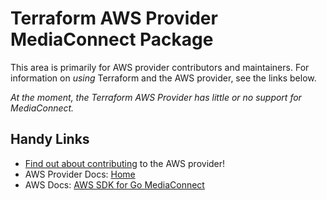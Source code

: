 # Terraform AWS Provider MediaConnect Package
<!-- markdownlint-disable MD026 -->
This area is primarily for AWS provider contributors and maintainers. For information on _using_ Terraform and the AWS provider, see the links below.


_At the moment, the Terraform AWS Provider has little or no support for MediaConnect._


## Handy Links
* [Find out about contributing](../../../docs/contributing) to the AWS provider!
* AWS Provider Docs: [Home](https://registry.terraform.io/providers/hashicorp/aws/latest/docs)
* AWS Docs: [AWS SDK for Go MediaConnect](https://docs.aws.amazon.com/sdk-for-go/api/service/mediaconnect/)
